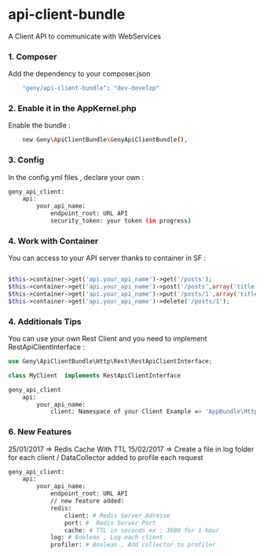 api-client-bundle
=================

A Client API to communicate with WebServices

### 1. Composer
Add the dependency to your composer.json
```bash
    "geny/api-client-bundle": "dev-develop"

```

### 2. Enable it in the AppKernel.php
Enable the bundle :
```bash
    new Geny\ApiClientBundle\GenyApiClientBundle(),

```

### 3. Config
In the config.yml files , declare your own :
```bash
geny_api_client:
    api:
        your_api_name:
            endpoint_root: URL API
            security_token: your token (in progress)
```

### 4. Work with Container
You can access to your API server thanks to container in SF : 

```php

$this->container->get('api.your_api_name')->get('/posts');
$this->container->get('api.your_api_name')->post('/posts',array('title'=>'test'));
$this->container->get('api.your_api_name')->put('/posts/1',array('title'=>'test'));
$this->container->get('api.your_api_name')->delete('/posts/1');
```

### 4. Additionals Tips
You can use your own Rest Client and you need to implement RestApiClientInterface  : 

```php
use Geny\ApiClientBundle\Http\Rest\RestApiClientInterface;

class MyClient  implements RestApiClientInterface 
```
```bash
geny_api_client
    api:
        your_api_name:
            client: Namespace of your Client Example => 'AppBundle\Http\MyClient'
```

### 6. New Features

25/01/2017 => Redis Cache With TTL
15/02/2017 => Create a file in log folder for each client / DataCollector added to profile each request


```bash
geny_api_client:
    api:
        your_api_name:
            endpoint_root: URL API
            // new feature added:
            redis:
                client: # Redis Server Adresse
                port: #  Redis Server Port
                cache: # TTL in seconds ex : 3600 for 1 hour
            log: # Boolean , Log each client
            profiler: # Boolean , Add collector to profiler
```
